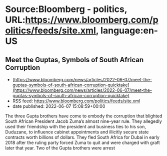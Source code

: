 # Source:Bloomberg - politics, URL:https://www.bloomberg.com/politics/feeds/site.xml, language:en-US

## Meet the Guptas, Symbols of South African Corruption
 - [https://www.bloomberg.com/news/articles/2022-06-07/meet-the-guptas-symbols-of-south-african-corruption-quicktake](https://www.bloomberg.com/news/articles/2022-06-07/meet-the-guptas-symbols-of-south-african-corruption-quicktake)
 - RSS feed: https://www.bloomberg.com/politics/feeds/site.xml
 - date published: 2022-06-07 15:08:59+00:00

The three Gupta brothers have come to embody the corruption that blighted South African President Jacob Zuma’s almost nine-year rule. They allegedly used their friendship with the president and business ties to his son, Duduzane, to influence cabinet appointments and illicitly secure state contracts worth billions of dollars. They fled South Africa for Dubai in early 2018 after the ruling party forced Zuma to quit and were charged with graft later that year. Two of the Gupta brothers were arrest

